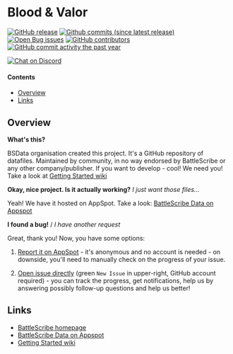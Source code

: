 Blood & Valor
==================

[![GitHub release](https://img.shields.io/github/release/BSData/blood-valor.svg?style=flat-square)](https://github.com/BSData/blood-valor/releases/latest)
[![Github commits (since latest release)](https://img.shields.io/github/commits-since/BSData/blood-valor/latest.svg?style=flat-square)](https://github.com/BSData/blood-valor/releases)
[![Open Bug issues](https://img.shields.io/github/issues/BSData/blood-valor/bug.svg?style=flat-square&label=bugs)](https://github.com/BSData/blood-valor/issues?q=is%3Aissue+is%3Aopen+label%3Abug)
[![GitHub contributors](https://img.shields.io/github/contributors/BSData/blood-valor.svg?style=flat-square)](https://github.com/BSData/blood-valor/graphs/contributors)
[![GitHub commit activity the past year](https://img.shields.io/github/commit-activity/y/BSData/blood-valor.svg?style=flat-square)](https://github.com/BSData/blood-valor/pulse/monthly)

[![Chat on Discord](https://img.shields.io/discord/558412685981777922.svg?logo=discord&style=popout-square)](https://discord.gg/KqPVhds)

#### Contents ####

* [Overview][]
* [Links][]

## Overview ##
[Overview]: #overview

__What's this?__

BSData organisation created this project. It's a GitHub repository of datafiles.
Maintained by community, in no way endorsed by BattleScribe or any other company/publisher. If you want
to develop - cool! We need you! Take a look at [Getting Started wiki][]

__Okay, nice project. Is it actually working?__ _I just want those files..._

Yeah! We have it hosted on AppSpot. Take a look: [BattleScribe Data on Appspot][]

__I found a bug!__ / *I have another request*

Great, thank you! Now, you have some options:

1. [Report it on AppSpot][] - it's anonymous and no account is needed - on downside, you'll need to manually check on the progress of your issue.

2. [Open issue directly][] (green `New Issue` in upper-right, GitHub account required) - you can track the progress, get notifications, help us by answering possibly follow-up questions and help us better!

## Links ##
[Links]: #links

* [BattleScribe homepage][]
* [BattleScribe Data on Appspot][]
* [Getting Started wiki][]

[Report it on Appspot]: http://battlescribedata.appspot.com/#/repo/blood-valor
[Open Issue directly]: https://github.com/BSData/blood-valor/issues
[BattleScribe homepage]: http://www.battlescribe.net/
[BattleScribe Data on Appspot]: http://battlescribedata.appspot.com/#/repos
[Getting Started wiki]: https://github.com/BSData/catalogue-development/wiki/Getting-Started#contributing
